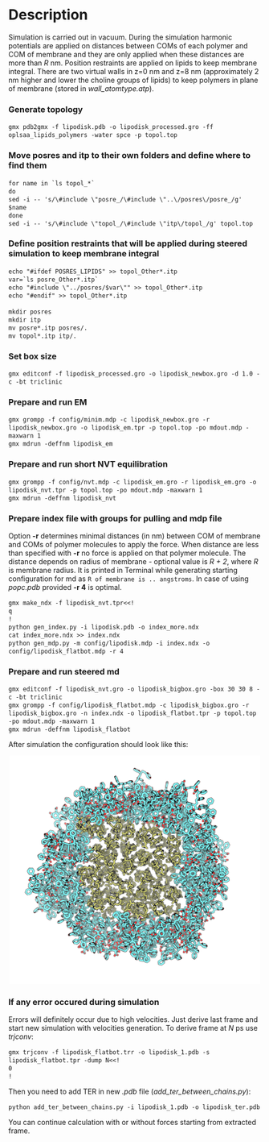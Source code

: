 # Description

Simulation is carried out in vacuum. During the simulation harmonic potentials are applied on distances between COMs of each polymer and COM of membrane and they are only applied when these distances are more than *R* nm. Position restraints are applied on lipids to keep membrane integral. There are two virtual walls in z=0 nm and z=8 nm (approximately 2 nm higher and lower the choline groups of lipids) to keep polymers in plane of membrane (stored in *wall_atomtype.atp*).

### Generate topology
```
gmx pdb2gmx -f lipodisk.pdb -o lipodisk_processed.gro -ff oplsaa_lipids_polymers -water spce -p topol.top
```
### Move posres and itp to their own folders and define where to find them
```
for name in `ls topol_*`
do
sed -i -- 's/\#include \"posre_/\#include \"..\/posres\/posre_/g' $name
done
sed -i -- 's/\#include \"topol_/\#include \"itp\/topol_/g' topol.top
```
### Define position restraints that will be applied during steered simulation to keep membrane integral
```
echo "#ifdef POSRES_LIPIDS" >> topol_Other*.itp
var=`ls posre_Other*.itp`
echo "#include \"../posres/$var\"" >> topol_Other*.itp
echo "#endif" >> topol_Other*.itp

mkdir posres
mkdir itp
mv posre*.itp posres/.
mv topol*.itp itp/.
```
### Set box size
```
gmx editconf -f lipodisk_processed.gro -o lipodisk_newbox.gro -d 1.0 -c -bt triclinic
```
### Prepare and run EM
```
gmx grompp -f config/minim.mdp -c lipodisk_newbox.gro -r lipodisk_newbox.gro -o lipodisk_em.tpr -p topol.top -po mdout.mdp -maxwarn 1
gmx mdrun -deffnm lipodisk_em
```
### Prepare and run short NVT equilibration
```
gmx grompp -f config/nvt.mdp -c lipodisk_em.gro -r lipodisk_em.gro -o lipodisk_nvt.tpr -p topol.top -po mdout.mdp -maxwarn 1
gmx mdrun -deffnm lipodisk_nvt
```
### Prepare index file with groups for pulling and mdp file
Option **-r** determines minimal distances (in nm) between COM of membrane and COMs of polymer molecules to apply the force. When distance are less than specified with **-r** no force is applied on that polymer molecule. The distance depends on radius of membrane - optional value is *R + 2*, where *R* is membrane radius. It is printed in Terminal while generating starting configuration for md as `R of membrane is .. angstroms`. In case of using *popc.pdb* provided **-r 4** is optimal.
```
gmx make_ndx -f lipodisk_nvt.tpr<<!
q
!
python gen_index.py -i lipodisk.pdb -o index_more.ndx
cat index_more.ndx >> index.ndx
python gen_mdp.py -m config/lipodisk.mdp -i index.ndx -o config/lipodisk_flatbot.mdp -r 4
```

### Prepare and run steered md
```
gmx editconf -f lipodisk_nvt.gro -o lipodisk_bigbox.gro -box 30 30 8 -c -bt triclinic
gmx grompp -f config/lipodisk_flatbot.mdp -c lipodisk_bigbox.gro -r lipodisk_bigbox.gro -n index.ndx -o lipodisk_flatbot.tpr -p topol.top -po mdout.mdp -maxwarn 1
gmx mdrun -deffnm lipodisk_flatbot
```
After simulation the configuration should look like this:
<p align="center">
  <img width="500" src="../images/after_steeredmd.png">
</p>

### If any error occured during simulation
Errors will definitely occur due to high velocities. Just derive last frame and start new simulation with velocities generation.
To derive frame at *N* ps use *trjconv*:
```
gmx trjconv -f lipodisk_flatbot.trr -o lipodisk_1.pdb -s lipodisk_flatbot.tpr -dump N<<!
0
!
```
Then you need to add TER in new *.pdb* file (*add_ter_between_chains.py*):
```
python add_ter_between_chains.py -i lipodisk_1.pdb -o lipodisk_ter.pdb
```
You can continue calculation with or without forces starting from extracted frame.
